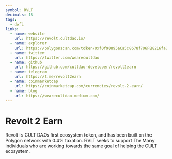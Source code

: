 ```yaml
---
symbol: RVLT
decimals: 18
tags:
  - defi
links:
  - name: website
    url: https://revolt.cultdao.io/
  - name: explorer
    url: https://polygonscan.com/token/0xf0f9D895aCa5c8678f706FB8216fa22957685A13
  - name: twitter
    url: https://twitter.com/wearecultdao
  - name: github
    url: https://github.com/cultdao-developer/revolt2earn
  - name: telegram
    url: https://t.me/revolt2earn
  - name: coinmarketcap
    url: https://coinmarketcap.com/currencies/revolt-2-earn/
  - name: blog
    url: https://wearecultdao.medium.com/
---
```


# Revolt 2 Earn

Revolt is CULT DAOs first ecosystem token, and has been built on the Polygon network with 0.4% taxation. RVLT seeks to support The Many individuals who are working towards the same goal of helping the CULT ecosystem.
